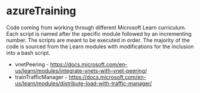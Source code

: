# azureTraining

Code coming from working through different Microsoft Learn curriculum.  Each script is named after the specific module followed by an incrementing number.  The scripts are meant to be executed in order.  The majority of the code is sourced from the Learn modules with modifications for the inclusion into a bash script.

* vnetPeering - https://docs.microsoft.com/en-us/learn/modules/integrate-vnets-with-vnet-peering/
* trainTrafficManager - https://docs.microsoft.com/en-us/learn/modules/distribute-load-with-traffic-manager/
